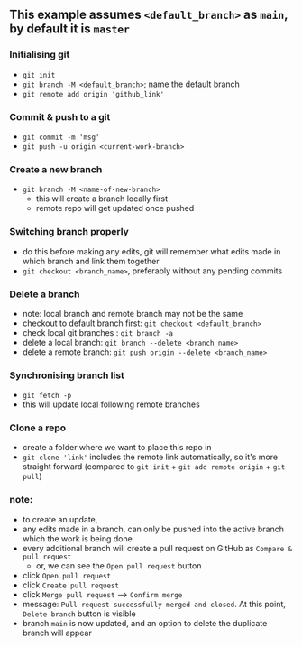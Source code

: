 ## This example assumes ```<default_branch>``` as ```main```, by default it is ```master```

### Initialising git
- ```git init```
- ```git branch -M <default_branch>```; name the default branch
- ```git remote add origin 'github_link'```

### Commit & push to a git
- ```git commit -m 'msg'```  
- ```git push -u origin <current-work-branch>```

### Create a new branch
- ```git branch -M <name-of-new-branch>``` 
    - this will create a branch locally first
    - remote repo will get updated once pushed

### Switching branch properly
- do this before making any edits, git will remember what edits made in which branch and link them together
- ```git checkout <branch_name>```, preferably without any pending commits

### Delete a branch
- note: local branch and remote branch may not be the same
- checkout to default branch first: ```git checkout <default_branch>```
- check local git branches : ```git branch -a```
- delete a local branch: ```git branch --delete <branch_name>```
- delete a remote branch: ```git push origin --delete <branch_name>```

### Synchronising branch list 
- ```git fetch -p```
- this will update local following remote branches

### Clone a repo
- create a folder where we want to place this repo in
- ```git clone 'link'``` includes the remote link automatically, so it's more straight forward 
(compared to ```git init``` + ```git add remote origin``` + ```git pull```)

### note:
- to create an update, 
- any edits made in a branch, can only be pushed into the active branch which the work is being done
- every additional branch will create a pull request on GitHub as ```Compare & pull request```
    - or, we can see the ```Open pull request``` button
- click ```Open pull request```
- click ```Create pull request```
- click ```Merge pull request``` --> ```Confirm merge```
- message: ```Pull request successfully merged and closed```. At this point, ```Delete branch``` button is visible
- branch ```main``` is now updated, and an option to delete the duplicate branch will appear